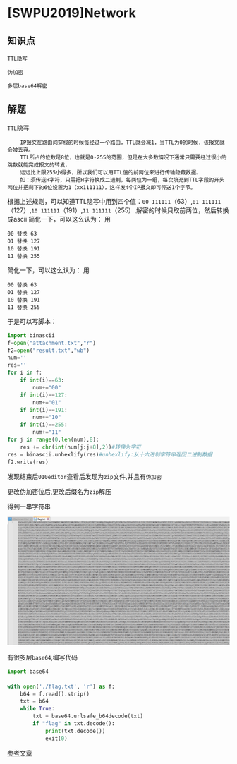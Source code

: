 # [SWPU2019]Network

## 知识点

`TTL隐写`

`伪加密`

`多层base64解密`

## 解题

`TTL`隐写

```
    IP报文在路由间穿梭的时候每经过一个路由，TTL就会减1，当TTL为0的时候，该报文就会被丢弃。
    TTL所占的位数是8位，也就是0-255的范围，但是在大多数情况下通常只需要经过很小的跳数就能完成报文的转发，
    远远比上限255小得多，所以我们可以用TTL值的前两位来进行传输隐藏数据。
    如：须传送H字符，只需把H字符换成二进制，每两位为一组，每次填充到TTL字段的开头两位并把剩下的6位设置为1（xx111111），这样发4个IP报文即可传送1个字节。
```

根据上述规则，可以知道TTL隐写中用到四个值：`00 111111`（63）,`01 111111`（127）,`10 111111`（191）,`11 111111`（255）,解密的时候只取前两位，然后转换成ascii
简化一下，可以这么认为：
用

```
00 替换 63
01 替换 127
10 替换 191
11 替换 255
```

简化一下，可以这么认为：
用

```
00 替换 63
01 替换 127
10 替换 191
11 替换 255
```

于是可以写脚本：



```python
import binascii
f=open("attachment.txt","r")
f2=open("result.txt","wb")
num=''
res=''
for i in f:
    if int(i)==63:
        num+="00"
    if int(i)==127:
        num+="01"
    if int(i)==191:
        num+="10"
    if int(i)==255:
        num+="11"
for j in range(0,len(num),8):
    res += chr(int(num[j:j+8],2))#转换为字符
res = binascii.unhexlify(res)#unhexlify:从十六进制字符串返回二进制数据
f2.write(res)
```

发现结束后`010editor`查看后发现为`zip`文件,并且有`伪加密`

更改伪加密位后,更改后缀名为`zip`解压

得到一串字符串

![image-20231129221331675](./img/66-1.png)

有很多层`base64`,编写代码

```python
import base64

with open('./flag.txt', 'r') as f:
    b64 = f.read().strip()
    txt = b64
    while True:
        txt = base64.urlsafe_b64decode(txt)
        if "flag" in txt.decode():
            print(txt.decode())
            exit(0)
```

[参考文章](https://www.cnblogs.com/yunqian2017/p/14671031.html)